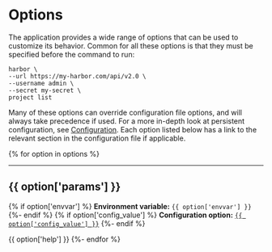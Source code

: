 # Options

The application provides a wide range of options that can be used to customize its behavior. Common for all these options is that they must be specified before the command to run:

```
harbor \
--url https://my-harbor.com/api/v2.0 \
--username admin \
--secret my-secret \
project list
```

Many of these options can override configuration file options, and will always take precedence if used. For a more in-depth look at persistent configuration, see [Configuration](../../configuration/config-file). Each option listed below has a link to the relevant section in the configuration file if applicable.


{% for option in options %}

----

## {{ option['params'] }}
{% if option['envvar'] %}
**Environment variable:** `{{ option['envvar'] }}`
{%- endif %}
{% if option['config_value'] %}
**Configuration option:** [`{{ option['config_value'] }}`](../configuration/config-file.md#{{option['fragment']}})
{%- endif %}

{{ option['help'] }}
{%- endfor %}
